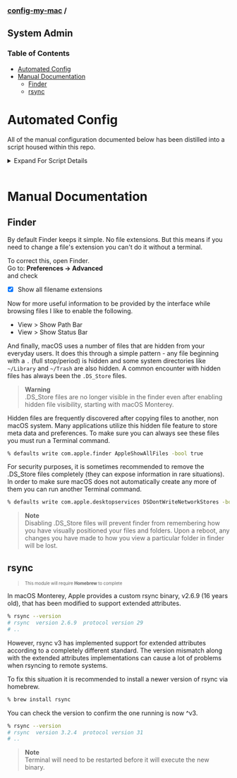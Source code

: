 ### [config-my-mac](../../../) / <!-- omit in toc -->
## System Admin

### Table of Contents <!-- omit in toc -->
- [Automated Config](#automated-config)
- [Manual Documentation](#manual-documentation)
  - [Finder](#finder)
  - [rsync](#rsync)

# Automated Config
All of the manual configuration documented below has been distilled into a script housed within this repo.

<details>
<summary>Expand For Script Details</summary>

## How to use the script <!-- omit in toc -->
The script for the system-admin group of configs can be found at `./system-admin/config_my_mac`. To make all of the changes in an automated fashion please follow these instructions.

First, pull this repo to your local machine. Just as I describe in the developer [README](../developer#os-), I recommend cloning this to `~/Code`
```bash
% cd ~/Code
% git clone https://github.com/gnomical/config-my-mac.git
```
Running git for the first time may prompt you to install `Command Line Developer Tools`, just follow the prompts.

Next, run the script. It will install and/or upgrade brew and then run through all the configs documented within this section.
```bash
% cd ~/Code/config-my-mac
% ./system-admin/config_my_mac
```
## CLI Options  <!-- omit in toc -->
| flag          | summary                                 |
| :------------ | :-------------------------------------- |
| -e, --exclude | comma separated list of modules to skip |
| -i, --include | comma separated list of modules to run  |
> **Note**  
> The presence of includes will cause everything not included to be excluded. Even in the event excludes are also provided.  

> **Warning**  
> If a module that will run requires homebrew then the script will attempt to install and/or update homebrew.  
> To override this behavior exclude brew. `-e brew`
```bash
# Example excluding the finder module
# and because the rsync module will use homebrew
# also specifying to exclude the homebrew update
% ./system-admin/config_my_mac -e finder,brew
```
  
</details>  

<br/>  

# Manual Documentation
## Finder
By default Finder keeps it simple. No file extensions. But this means if you need to change a file's extension you can't do it without a terminal.

To correct this, open Finder.  
Go to: **Preferences -> Advanced**  
and check
  - [x] Show all filename extensions

Now for more useful information to be provided by the interface while browsing files I like to enable the following.
  - View > Show Path Bar
  - View > Show Status Bar

And finally, macOS uses a number of files that are hidden from your everyday users. It does this through a simple pattern - any file beginning with a `.` (full stop/period) is hidden and some system directories like `~/Library` and `~/Trash` are also hidden. A common encounter with hidden files has always been the `.DS_Store` files. 

> **Warning**  
> .DS_Store files are no longer visible in the finder even after enabling hidden file visibility, starting with macOS Monterey.  

Hidden files are frequently discovered after copying files to another, non macOS system. Many applications utilize this hidden file feature to store meta data and preferences. To make sure you can always see these files you must run a Terminal command.
```bash
% defaults write com.apple.finder AppleShowAllFiles -bool true
```

For security purposes, it is sometimes recommended to remove the .DS_Store files completely (they can expose information in rare situations). In order to make sure macOS does not automatically create any more of them you can run another Terminal command.
```bash
% defaults write com.apple.desktopservices DSDontWriteNetworkStores -bool true
```
> **Note**  
> Disabling .DS_Store files will prevent finder from remembering how you have visually positioned your files and folders. Upon a reboot, any changes you have made to how you view a particular folder in finder will be lost.

## rsync
> <sup><sub>This module will require **Homebrew** to complete</sub></sup>

In macOS Monterey, Apple provides a custom rsync binary, v2.6.9 (16 years old), that has been modified to support extended attributes. 
```bash
% rsync --version
# rsync  version 2.6.9  protocol version 29
# ..
```
However, rsync v3 has implemented support for extended attributes according to a completely different standard. The version mismatch along with the extended attributes implementations can cause a lot of problems when rsyncing to remote systems. 

To fix this situation it is recommended to install a newer version of rsync via homebrew.
```bash
% brew install rsync
```
You can check the version to confirm the one running is now ^v3.
```bash
% rsync --version
# rsync  version 3.2.4  protocol version 31
# ..
```
> **Note**  
> Terminal will need to be restarted before it will execute the new binary.